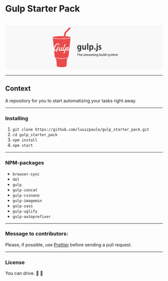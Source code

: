# Gulp Starter Pack
<p align="center"> 
  <br>
  <img src="gulp.png" alt="Automate your tasks with gulp.js">
  <br>
</p>

___

## Context 
A repository for you to start automatizing your tasks right away. 
___

### Installing
1. `git clone https://github.com/luuizpaulo/gulp_starter_pack.git`
2. `cd gulp_starter_pack` 
3. `npm install`
4. `npm start`

___

### NPM-packages

* `browser-sync`
* `del`
* `gulp`
* `gulp-concat`
* `gulp-cssnano`
* `gulp-imagemin`
* `gulp-sass`
* `gulp-uglify`
* `gulp-autoprefixer`

___

### Message to contributors:
Please, if possible, use [Prettier](https://prettier.io/) before sending a pull request.

___

### License
You can drive. :blue_car: :car: 
